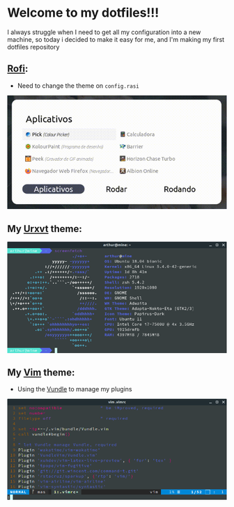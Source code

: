 # Welcome to my dotfiles!!!

I always struggle when I need to get all my configuration into a new machine, so today i decided to make it easy for me, and I'm making my first dotfiles repository


## [Rofi](https://github.com/davatorium/rofi):

- Need to change the theme on `config.rasi`

![rofi](https://raw.githubusercontent.com/Arthurcn96/dotfiles/master/.images/animado.gif)

## My [Urxvt](https://wiki.archlinux.org/index.php/Rxvt-unicode) theme:

![Urxvt](https://raw.githubusercontent.com/Arthurcn96/dotfiles/master/.images/xresource.png)

## My [Vim](https://github.com/vim/vim) theme:

- Using the [Vundle](https://github.com/VundleVim/Vundle.vim) to manage my plugins

![Vim](https://raw.githubusercontent.com/Arthurcn96/dotfiles/master/.images/vimrc.png)
